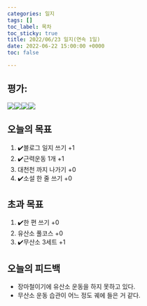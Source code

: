 ```yaml
---
categories: 일지
tags: []
toc_label: 목차
toc_sticky: true
title: 2022/06/23 일지(연속 1일)
date: 2022-06-22 15:00:00 +0000
toc: false

---
```

## 평가:

![](/blog/assets/images/s_rank.webp)![](/blog/assets/images/a_rank.webp)![](/blog/assets/images/b_rank.webp)![](/blog/assets/images/c_rank.webp)

## 오늘의 목표

1. :heavy_check_mark:블로그 일지 쓰기 +1
2. :heavy_check_mark:근력운동 1개 +1
3. 대천천 까지 나가기 +0
4. :heavy_check_mark:소설 한 줄 쓰기 +0

## 초과 목표

1. :heavy_check_mark:한 편 쓰기 +0
2. 유산소 풀코스 +0
3. :heavy_check_mark:무산소 3세트 +1

## 오늘의 피드백

* 장마철이기에 유산소 운동을 하지 못하고 있다.
* 무산소 운동 습관이 어느 정도 궤에 들은 거 같다.